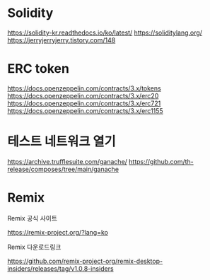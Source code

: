 # Solidity
https://solidity-kr.readthedocs.io/ko/latest/
https://soliditylang.org/
https://jerryjerryjerry.tistory.com/148

# ERC token
https://docs.openzeppelin.com/contracts/3.x/tokens
https://docs.openzeppelin.com/contracts/3.x/erc20
https://docs.openzeppelin.com/contracts/3.x/erc721
https://docs.openzeppelin.com/contracts/3.x/erc1155

# 테스트 네트워크 열기
https://archive.trufflesuite.com/ganache/
https://github.com/th-release/composes/tree/main/ganache


# Remix 
Remix 공식 사이트 

https://remix-project.org/?lang=ko

Remix 다운로드링크

 https://github.com/remix-project-org/remix-desktop-insiders/releases/tag/v1.0.8-insiders